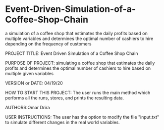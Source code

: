 # Event-Driven-Simulation-of-a-Coffee-Shop-Chain
a simulation of a coffee shop that estimates the daily profits based on multiple variables and determines the optimal number of cashiers to hire depending on the frequency of customers

PROJECT TITLE: Event Driven Simulation of a Coffee Shop Chain 

PURPOSE OF PROJECT: simulating a coffee shop that estimates the daily profits and determines the optimal number of cashiers to hire based on multiple given variables

VERSION or DATE: 04/19/20

HOW TO START THIS PROJECT: The user runs the main method which performs all the runs, stores, and prints the resulting data.

AUTHORS:Omar Drira	

USER INSTRUCTIONS: The user has the option to modify the file "input.txt" to simulate different changes in the real world variables. 
